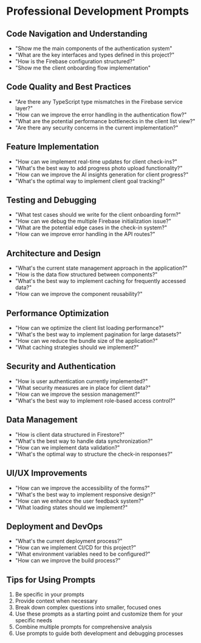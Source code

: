 # Professional Development Prompts

## Code Navigation and Understanding
- "Show me the main components of the authentication system"
- "What are the key interfaces and types defined in this project?"
- "How is the Firebase configuration structured?"
- "Show me the client onboarding flow implementation"

## Code Quality and Best Practices
- "Are there any TypeScript type mismatches in the Firebase service layer?"
- "How can we improve the error handling in the authentication flow?"
- "What are the potential performance bottlenecks in the client list view?"
- "Are there any security concerns in the current implementation?"

## Feature Implementation
- "How can we implement real-time updates for client check-ins?"
- "What's the best way to add progress photo upload functionality?"
- "How can we improve the AI insights generation for client progress?"
- "What's the optimal way to implement client goal tracking?"

## Testing and Debugging
- "What test cases should we write for the client onboarding form?"
- "How can we debug the multiple Firebase initialization issue?"
- "What are the potential edge cases in the check-in system?"
- "How can we improve error handling in the API routes?"

## Architecture and Design
- "What's the current state management approach in the application?"
- "How is the data flow structured between components?"
- "What's the best way to implement caching for frequently accessed data?"
- "How can we improve the component reusability?"

## Performance Optimization
- "How can we optimize the client list loading performance?"
- "What's the best way to implement pagination for large datasets?"
- "How can we reduce the bundle size of the application?"
- "What caching strategies should we implement?"

## Security and Authentication
- "How is user authentication currently implemented?"
- "What security measures are in place for client data?"
- "How can we improve the session management?"
- "What's the best way to implement role-based access control?"

## Data Management
- "How is client data structured in Firestore?"
- "What's the best way to handle data synchronization?"
- "How can we implement data validation?"
- "What's the optimal way to structure the check-in responses?"

## UI/UX Improvements
- "How can we improve the accessibility of the forms?"
- "What's the best way to implement responsive design?"
- "How can we enhance the user feedback system?"
- "What loading states should we implement?"

## Deployment and DevOps
- "What's the current deployment process?"
- "How can we implement CI/CD for this project?"
- "What environment variables need to be configured?"
- "How can we improve the build process?"

## Tips for Using Prompts
1. Be specific in your prompts
2. Provide context when necessary
3. Break down complex questions into smaller, focused ones
4. Use these prompts as a starting point and customize them for your specific needs
5. Combine multiple prompts for comprehensive analysis
6. Use prompts to guide both development and debugging processes 
